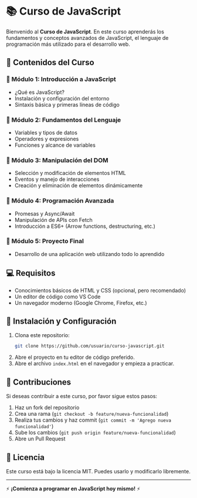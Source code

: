 # 📚 Curso de JavaScript

Bienvenido al **Curso de JavaScript**. En este curso aprenderás los fundamentos y conceptos avanzados de JavaScript, el lenguaje de programación más utilizado para el desarrollo web.

## 📌 Contenidos del Curso

### 🔹 Módulo 1: Introducción a JavaScript
- ¿Qué es JavaScript?
- Instalación y configuración del entorno
- Sintaxis básica y primeras líneas de código

### 🔹 Módulo 2: Fundamentos del Lenguaje
- Variables y tipos de datos
- Operadores y expresiones
- Funciones y alcance de variables

### 🔹 Módulo 3: Manipulación del DOM
- Selección y modificación de elementos HTML
- Eventos y manejo de interacciones
- Creación y eliminación de elementos dinámicamente

### 🔹 Módulo 4: Programación Avanzada
- Promesas y Async/Await
- Manipulación de APIs con Fetch
- Introducción a ES6+ (Arrow functions, destructuring, etc.)

### 🔹 Módulo 5: Proyecto Final
- Desarrollo de una aplicación web utilizando todo lo aprendido

## 💻 Requisitos
- Conocimientos básicos de HTML y CSS (opcional, pero recomendado)
- Un editor de código como VS Code
- Un navegador moderno (Google Chrome, Firefox, etc.)

## 🚀 Instalación y Configuración
1. Clona este repositorio:
   ```sh
   git clone https://github.com/usuario/curso-javascript.git
   ```
2. Abre el proyecto en tu editor de código preferido.
3. Abre el archivo `index.html` en el navegador y empieza a practicar.

## 🤝 Contribuciones
Si deseas contribuir a este curso, por favor sigue estos pasos:
1. Haz un fork del repositorio
2. Crea una rama (`git checkout -b feature/nueva-funcionalidad`)
3. Realiza tus cambios y haz commit (`git commit -m 'Agrego nueva funcionalidad'`)
4. Sube los cambios (`git push origin feature/nueva-funcionalidad`)
5. Abre un Pull Request

## 📜 Licencia
Este curso está bajo la licencia MIT. Puedes usarlo y modificarlo libremente.

---

⚡ **¡Comienza a programar en JavaScript hoy mismo!** ⚡
